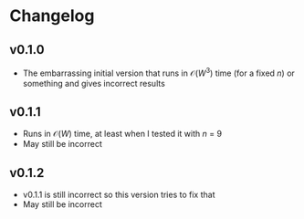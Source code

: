 # Changelog

## v0.1.0

* The embarrassing initial version that runs in 𝒪(<i>W</i><sup>3</sup>) time (for a fixed <i>n</i>) or something and gives incorrect results

## v0.1.1

* Runs in 𝒪(<i>W</i>) time, at least when I tested it with <i>n</i> = 9
* May still be incorrect

## v0.1.2

* v0.1.1 is still incorrect so this version tries to fix that
* May still be incorrect